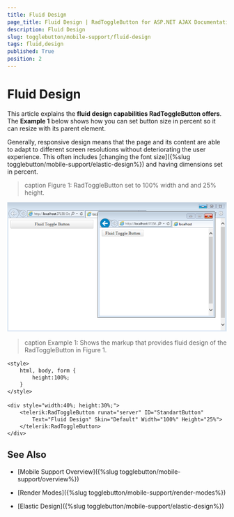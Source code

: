 ```yaml
---
title: Fluid Design
page_title: Fluid Design | RadToggleButton for ASP.NET AJAX Documentation
description: Fluid Design
slug: togglebutton/mobile-support/fluid-design
tags: fluid,design
published: True
position: 2
---
```


# Fluid Design

This article explains the **fluid design capabilities RadToggleButton offers**. The **Example 1** below shows how you can set button size in percent so it can resize with its parent element.

Generally, responsive design means that the page and its content are able to adapt to different screen resolutions without deteriorating the user experience. This often includes [changing the font size]({%slug togglebutton/mobile-support/elastic-design%}) and having dimensions set in percent.

>caption Figure 1: RadToggleButton set to 100% width and and 25% height.

![togglebutton-fluid-design](images/togglebutton-fluid-design.png)

>caption Example 1: Shows the markup that provides fluid design of the RadToggleButton in Figure 1.

````ASP.NET
<style>
	html, body, form {
		height:100%;
	}
</style>

<div style="width:40%; height:30%;">
	<telerik:RadToggleButton runat="server" ID="StandartButton" 
		Text="Fluid Design" Skin="Default" Width="100%" Height="25%">
	</telerik:RadToggleButton>
</div>
````

## See Also

 * [Mobile Support Overview]({%slug togglebutton/mobile-support/overview%})

 * [Render Modes]({%slug togglebutton/mobile-support/render-modes%})

 * [Elastic Design]({%slug togglebutton/mobile-support/elastic-design%})

